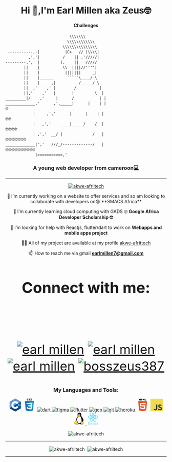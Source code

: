 
<h1 align="center">Hi 👋,I'm Earl Millen aka Zeus🤓</h1>

<h4 align="center">Challenges </h4>

 ```
                             \\\\\\\
                            \\\\\\\\\\\\
                          \\\\\\\\\\\\\\\
  -----------,-|           |C>   // )\\\\|
           ,','|          /    || ,'/////|
---------,',' |         (,    ||   /////
         ||    |          \\  ||||//''''|
         ||    |           |||||||     _|
         ||    |______      `````\____/ \
         ||    |     ,|         _/_____/ \          
         ||  ,'    ,' |        /          |                                                             
         ||,'    ,'   |       |         \  |
_________|/    ,'     |      /           | |                                                   
_____________,'      ,',_____|      |    | |                                                             🤓
             |     ,','      |      |    | |                                                             🤓🤓
             |   ,','    ____|_____/    /  |                                                           🤓🤓🤓🤓
             | ,','  __/ |             /   |                                                        🤓🤓🤓🤓🤓🤓🤓
_____________|','   ///_/-------------/   |                                                      🤓🤓🤓🤓🤓🤓🤓🤓🤓🤓
              |===========,'
```

<h3 align="center">A <span color="blue">young </span> web developer from cameroon💻</h3>

<hr>

<p align="center" width:360;> <a href="https://github.com/ryo-ma/github-profile-trophy"><img width=800 src="https://github-profile-trophy.vercel.app/?username=akwe-afriitech&column=8&no-frame=true&no-bg=true" alt="akwe-afriitech" /></a> </p>

  
<div align="center">
  🔭 I’m currently working on a website to offer services and so am looking to collaborate with developers on😎 **SMACS Africa**

 🌱 I’m currently learning cloud computing with GADS 🤓 **Google Africa Developer Scholarship 🤓**

 👯 I’m looking for help with Reactjs, flutter/dart to work on **Webapps and mobile apps project**

 👨‍💻 All of my project are available at my profile [akwe-afrittech](akwe-afrittech)

 📫 How to reach me via gmail **earlmillen7@gmail.com**
  </div>


<div align="center" style=" font-size:40px;">

<h3 align="center">Connect with me:</h3>

<p align="center"> <a href="https://twitter.com/" target="blank"><img src="https://img.shields.io/twitter/follow/?logo=twitter&style=for-the-badge" alt="" /></a> </p>


<p align="center">
  

<a href="https://linkedin.com/in/earl millen" target="blank"><img align="center" src="https://raw.githubusercontent.com/rahuldkjain/github-profile-readme-generator/master/src/images/icons/Social/linked-in-alt.svg" alt="earl millen" height="30" width="40" /></a>
<a href="https://stackoverflow.com/users/earl millen" target="blank"><img align="center" src="https://raw.githubusercontent.com/rahuldkjain/github-profile-readme-generator/master/src/images/icons/Social/stack-overflow.svg" alt="earl millen" height="30" width="40" /></a>
<a href="https://fb.com/earl millen" target="blank"><img align="center" src="https://raw.githubusercontent.com/rahuldkjain/github-profile-readme-generator/master/src/images/icons/Social/facebook.svg" alt="earl millen" height="30" width="40" /></a>
<a href="https://instagram.com/bosszeus387" target="blank"><img align="center" src="https://raw.githubusercontent.com/rahuldkjain/github-profile-readme-generator/master/src/images/icons/Social/instagram.svg" alt="bosszeus387" height="30" width="40" /></a>
</p>
 </div>

<h3 align="center">My Languages and Tools:</h3>
<p align="center"><a href="https://www.w3schools.com/cpp/" target="_blank" rel="noreferrer"> <img src="https://raw.githubusercontent.com/devicons/devicon/master/icons/cplusplus/cplusplus-original.svg" alt="cplusplus" width="40" height="40"/> </a> <a href="https://www.w3schools.com/css/" target="_blank" rel="noreferrer"> <img src="https://raw.githubusercontent.com/devicons/devicon/master/icons/css3/css3-original-wordmark.svg" alt="css3" width="40" height="40"/> </a> <a href="https://dart.dev" target="_blank" rel="noreferrer"> <img src="https://www.vectorlogo.zone/logos/dartlang/dartlang-icon.svg" alt="dart" width="40" height="40"/> </a> <a href="https://www.figma.com/" target="_blank" rel="noreferrer"> <img src="https://www.vectorlogo.zone/logos/figma/figma-icon.svg" alt="figma" width="40" height="40"/> </a> <a href="https://flutter.dev" target="_blank" rel="noreferrer"> <img src="https://www.vectorlogo.zone/logos/flutterio/flutterio-icon.svg" alt="flutter" width="40" height="40"/> </a> <a href="https://cloud.google.com" target="_blank" rel="noreferrer"> <img src="https://www.vectorlogo.zone/logos/google_cloud/google_cloud-icon.svg" alt="gcp" width="40" height="40"/> </a> <a href="https://git-scm.com/" target="_blank" rel="noreferrer"> <img src="https://www.vectorlogo.zone/logos/git-scm/git-scm-icon.svg" alt="git" width="40" height="40"/> </a> <a href="https://heroku.com" target="_blank" rel="noreferrer"> <img src="https://www.vectorlogo.zone/logos/heroku/heroku-icon.svg" alt="heroku" width="40" height="40"/> </a> <a href="https://www.w3.org/html/" target="_blank" rel="noreferrer"> <img src="https://raw.githubusercontent.com/devicons/devicon/master/icons/html5/html5-original-wordmark.svg" alt="html5" width="40" height="40"/> </a> <a href="https://developer.mozilla.org/en-US/docs/Web/JavaScript" target="_blank" rel="noreferrer"> <img src="https://raw.githubusercontent.com/devicons/devicon/master/icons/javascript/javascript-original.svg" alt="javascript" width="40" height="40"/> </a> <a href="https://www.linux.org/" target="_blank" rel="noreferrer"> <img src="https://raw.githubusercontent.com/devicons/devicon/master/icons/linux/linux-original.svg" alt="linux" width="40" height="40"/> </a> <a href="https://reactjs.org/" target="_blank" rel="noreferrer"> <img src="https://raw.githubusercontent.com/devicons/devicon/master/icons/react/react-original-wordmark.svg" alt="react" width="40" height="40"/> </a> </p>
<div align="center">
 
<p align="center">
 
 <img   align="center" src="https://github-readme-stats.vercel.app/api/top-langs?username=akwe-afriitech&show_icons=true&locale=en&layout=compact" alt="akwe-afriitech"/></p>
<hr>

<p  align="center">
 <img align="center" width="400" src="https://github-readme-streak-stats.herokuapp.com/?user=akwe-afriitech" alt="akwe-afriitech"/>&nbsp;
 <img align="center" width="400" src="https://github-readme-stats.vercel.app/api?username=akwe-afriitech&show_icons=true&locale=en" alt="akwe-afriitech"/>
</p>
  <hr>
 </div>


